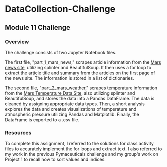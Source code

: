 # DataCollection-Challenge
## Module 11 Challenge


### Overview
The challenge consists of two Jupyter Notebook files. 

The first file, "part_1_mars_news," scrapes article information from the [Mars news site](https://static.bc-edx.com/data/web/mars_news/index.html), utilizing splinter and BeautifulSoup. It then uses a for loop to extract the article title and summary from the articles on the first page of the news site. The information is stored in a list of dictionaries.

The second file, "part_2_mars_weather," scrapes temperature information from the [Mars Temperature Data Site](https://static.bc-edx.com/data/web/mars_facts/temperature.html), also utilizing splinter and BeautifulSoup, and stores the data into a Pandas DataFrame. The data is cleaned by assigning appropriate data types. Then, a short analysis explores the data and creates visualizations of temperature and atmospheric pressure utilizing Pandas and Matplotlib. Finally, the DataFrame is exported to a .csv file. 



### Resources
To complete this assignment, I referred to the solutions for class activity files to accurately implement the for loops and extract text. I also referred to my work in the previous Pymaceuticals challenge and my group's work on Project 1 to recall how to sort values and indices.